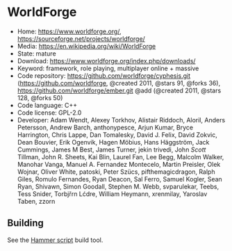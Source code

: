 # WorldForge

- Home: https://www.worldforge.org/, https://sourceforge.net/projects/worldforge/
- Media: https://en.wikipedia.org/wiki/WorldForge
- State: mature
- Download: https://www.worldforge.org/index.php/downloads/
- Keyword: framework, role playing, multiplayer online + massive
- Code repository: https://github.com/worldforge/cyphesis.git (https://github.com/worldforge, @created 2011, @stars 91, @forks 36), https://github.com/worldforge/ember.git @add (@created 2011, @stars 128, @forks 50)
- Code language: C++
- Code license: GPL-2.0
- Developer: Adam Wendt, Alexey Torkhov, Alistair Riddoch, Aloril, Anders Petersson, Andrew Barch, anthonypesce, Arjun Kumar, Bryce Harrington, Chris Lappe, Dan Tomalesky, David J. Felix, David Zokvic, Dean Bouvier, Erik Ogenvik, Hagen Möbius, Hans Häggström, Jack Cummings, James M Best, James Turner, jekin trivedi, John  _Scott_  Tillman, John R. Sheets, Kai Blin, Laurel Fan, Lee Begg, Malcolm Walker, Manohar Vanga, Manuel A. Fernandez Montecelo, Martin Preisler, Olek Wojnar, Oliver White, patoski, Peter Szücs, pifthemagicdragon, Ralph Giles, Romulo Fernandes, Ryan Deacon, Sal Ferro, Samuel Kogler, Sean Ryan, Shivawn, Simon Goodall, Stephen M. Webb, svparulekar, Teebs, Tess Snider, Torbjřrn Lćdre, William Heymann, xrenmilay, Yaroslav Taben, zzorn

## Building

See the [Hammer script](https://github.com/worldforge/hammer) build tool.